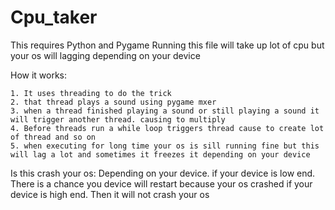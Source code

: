 # Cpu_taker





This requires Python and Pygame 
Running this file will take up lot of cpu but your os will lagging depending on your device

How it works:

    1. It uses threading to do the trick
    2. that thread plays a sound using pygame mxer
    3. when a thread finished playing a sound or still playing a sound it will trigger another thread. causing to multiply
    4. Before threads run a while loop triggers thread cause to create lot of thread and so on
    5. when executing for long time your os is sill running fine but this will lag a lot and sometimes it freezes it depending on your device

Is this crash your os:
    Depending on your device.
    if your device is low end. There is a chance you device will restart because your os crashed
    if your device is high end. Then it will not crash your os 
